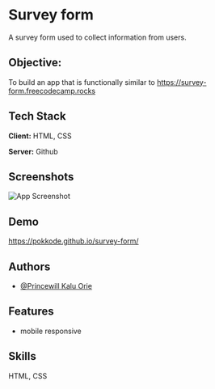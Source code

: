 # Survey form
A survey form used to collect information from users.


## Objective:
To build an app that is functionally similar to https://survey-form.freecodecamp.rocks

## Tech Stack

**Client:** HTML, CSS

**Server:** Github


## Screenshots

![App Screenshot](https://i.postimg.cc/KYb6grHV/IMG-20220802-175321.jpg)


## Demo

https://pokkode.github.io/survey-form/


## Authors

- [@Princewill Kalu Orie](https://www.github.com/pokkode)


## Features

- mobile responsive


## Skills
HTML, CSS
